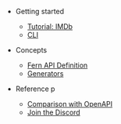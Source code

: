 <!-- markdownlint-disable MD041 MD033 -->

<!-- check for broken .md links in docs/:

markdown-link-check -q docs/*.md
markdown-link-check -q docs/_/*.md
-->

- Getting started

  - [Tutorial: IMDb](_/imdb.md)
  - [CLI](_/cli.md)

- Concepts

  - [Fern API Definition](_/definition.md)
  - [Generators](_/generators.md)

- Reference
  p
  - [Comparison with OpenAPI](_/comparison.md)
  - [Join the Discord](https://discord.gg/JkkXumPzcG)
